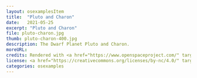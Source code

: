 ```yaml
---
layout: osexamplesItem
title:  "Pluto and Charon"
date:   2021-05-25
excerpt: "Pluto and Charon"
file: pluto-charon.jpg
thumb: pluto-charon-400.jpg
description: The Dwarf Planet Pluto and Charon.
moreURL:
credits: Rendered with <a href="https://www.openspaceproject.com/" target="_blank">OpenSpace</a>, by James Hedberg.
license: <a href="https://creativecommons.org/licenses/by-nc/4.0/" target="_blank">CC BY-NC 4.0</a>
categories: osexamples
---
```

